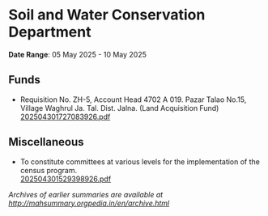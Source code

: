 # Soil and Water Conservation Department

**Date Range**: 05 May 2025 - 10 May 2025


## Funds
- Requisition No. ZH-5, Account Head 4702 A 019. Pazar Talao No.15, Village Waghrul Ja. Tal. Dist. Jalna. (Land Acquisition Fund)\
  [202504301727083926.pdf](https://gr.maharashtra.gov.in/Site/Upload/Government%20Resolutions/English/202504301727083926.pdf)

## Miscellaneous
- To constitute committees at various levels for the implementation of the census program.\
  [202504301529398926.pdf](https://gr.maharashtra.gov.in/Site/Upload/Government%20Resolutions/English/202504301529398926.pdf)


*Archives of earlier summaries are available at http://mahsummary.orgpedia.in/en/archive.html*